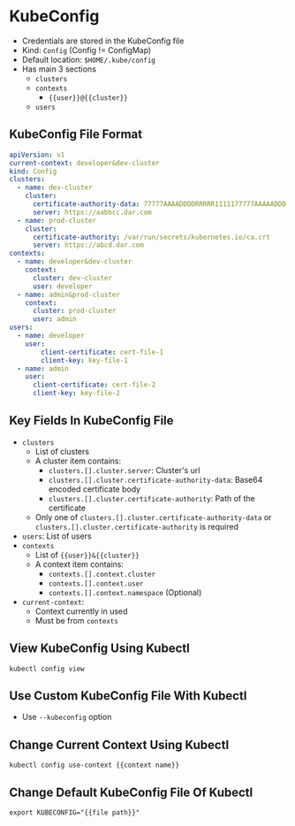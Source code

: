# KubeConfig

* Credentials are stored in the KubeConfig file
* Kind: `Config` (Config != ConfigMap)
* Default location: `$HOME/.kube/config`
* Has main 3 sections
    * `clusters`
    * `contexts`
        * `{{user}}@{{cluster}}`
    * `users`

## KubeConfig File Format

```yaml
apiVersion: v1
current-context: developer&dev-cluster
kind: Config
clusters:
  - name: dev-cluster
    cluster:
      certificate-authority-data: 77777AAAADDDDRRRRR1111177777AAAAADDD
      server: https://aabbcc.dar.com
  - name: prod-cluster
    cluster:
      certificate-authority: /var/run/secrets/kubernetes.io/ca.crt
      server: https://abcd.dar.com
contexts:
  - name: developer&dev-cluster
    context:
      cluster: dev-cluster
      user: developer
  - name: admin&prod-cluster
    context:
      cluster: prod-cluster
      user: admin
users:
  - name: developer
    user:
        client-certificate: cert-file-1
        client-key: key-file-1
  - name: admin
    user:
      client-certificate: cert-file-2
      client-key: key-file-2
```

## Key Fields In KubeConfig File

* `clusters`
  * List of clusters
  * A cluster item contains:
    * `clusters.[].cluster.server`: Cluster's url
    * `clusters.[].cluster.certificate-authority-data`: Base64 encoded certificate body
    * `clusters.[].cluster.certificate-authority`: Path of the certificate
  * Only one of `clusters.[].cluster.certificate-authority-data` or `clusters.[].cluster.certificate-authority` is required
* `users`: List of users
* `contexts`
  * List of `{{user}}&{{cluster}}`
  * A context item contains:
    * `contexts.[].context.cluster`
    * `contexts.[].context.user`
    * `contexts.[].context.namespace` (Optional)
* `current-context`:
  * Context currently in used
  * Must be from `contexts`

## View KubeConfig Using Kubectl

```shell
kubectl config view
```

## Use Custom KubeConfig File With Kubectl

* Use `--kubeconfig` option

## Change Current Context Using Kubectl

```shell
kubectl config use-context {{context name}}
```

## Change Default KubeConfig File Of Kubectl

```shell
export KUBECONFIG="{{file path}}" 
```
